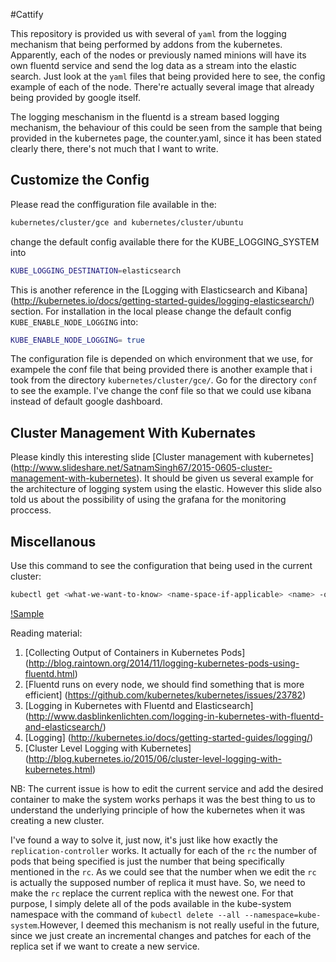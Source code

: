 #Cattify

This repository is provided us with several of `yaml` from the logging mechanism that being performed by addons from the kubernetes. Apparently, each of the nodes or previously named minions will have its own fluentd service and send the log data as a stream into the elastic search. Just look at the `yaml` files that being provided here to see, the config example of each of the node. There're actually several image that already being provided by google itself. 

The logging meschanism in the fluentd is a stream based logging mechanism, the behaviour of this could be seen from the sample that being provided in the kubernetes page, the counter.yaml, since it has been stated clearly there, there's not much that I want to write. 

## Customize the Config

Please read the conffiguration file available in the:

```bash
kubernetes/cluster/gce and kubernetes/cluster/ubuntu
```

change the default config available there for the KUBE_LOGGING_SYSTEM into

```bash
KUBE_LOGGING_DESTINATION=elasticsearch
```

This is another reference in the [Logging with Elasticsearch and Kibana] (http://kubernetes.io/docs/getting-started-guides/logging-elasticsearch/) section. For installation in the local please change the default config `KUBE_ENABLE_NODE_LOGGING` into:

```bash
KUBE_ENABLE_NODE_LOGGING= true
```

The configuration file is depended on which environment that we use, for exampele the conf file that being provided there is another example that i took from the directory `kubernetes/cluster/gce/`. Go for the directory `conf` to see the example. I've change the conf file so that we could use kibana instead of default google dashboard.


## Cluster Management With Kubernates

Please kindly this interesting slide [Cluster management with kubernetes] (http://www.slideshare.net/SatnamSingh67/2015-0605-cluster-management-with-kubernetes). It should be given us several example for the architecture of logging system using the elastic. However this slide also told us about the possibility of using the grafana for the monitoring proccess. 

## Miscellanous

Use this command to see the configuration that being used in the current cluster:

```bash
kubectl get <what-we-want-to-know> <name-space-if-applicable> <name> -o yaml
```

[!Sample](http://3.bp.blogspot.com/-8sYxFgrVZ3A/VGvL9PeTA4I/AAAAAAAAN00/Uua-54Nu6pQ/s1600/overview.png)

Reading material:

1. [Collecting Output of Containers in Kubernetes Pods] (http://blog.raintown.org/2014/11/logging-kubernetes-pods-using-fluentd.html)
2. [Fluentd runs on every node, we should find something that is more efficient] (https://github.com/kubernetes/kubernetes/issues/23782)
3. [Logging in Kubernetes with Fluentd and Elasticsearch] (http://www.dasblinkenlichten.com/logging-in-kubernetes-with-fluentd-and-elasticsearch/)
4. [Logging] (http://kubernetes.io/docs/getting-started-guides/logging/)
5. [Cluster Level Logging with Kubernetes] (http://blog.kubernetes.io/2015/06/cluster-level-logging-with-kubernetes.html)

NB:
The current issue is how to edit the current service and add the desired container to make the system works perhaps it was the best thing to us to understand the underlying principle of how the kubernetes when it was creating a new cluster.

I've found a way to solve it, just now, it's just like how exactly the `replication-controller` works. It actually for each of the `rc` the number of pods that being specified is just the number that being specifically mentioned in the `rc`. As we could see that the number when we edit the `rc` is actually the supposed number of replica it must have. So, we need to make the `rc` replace the current replica with the newest one. For that purpose, I simply delete all of the pods available in the kube-system namespace with the command of `kubectl delete --all --namespace=kube-system`.However, I deemed this mechanism is not really useful in the future, since we just create an incremental changes and patches for each of the replica set if we want to create a new service. 
